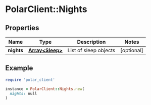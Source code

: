 # PolarClient::Nights

## Properties

| Name | Type | Description | Notes |
| ---- | ---- | ----------- | ----- |
| **nights** | [**Array&lt;Sleep&gt;**](Sleep.md) | List of sleep objects | [optional] |

## Example

```ruby
require 'polar_client'

instance = PolarClient::Nights.new(
  nights: null
)
```

